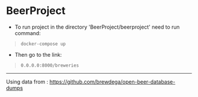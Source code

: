 # BeerProject

- To run project in the directory 'BeerProject/beerproject' need to run command:
> `docker-compose up`
- Then go to the link: 
> `0.0.0.0:8000/breweries` 

--- 
Using data from : https://github.com/brewdega/open-beer-database-dumps
